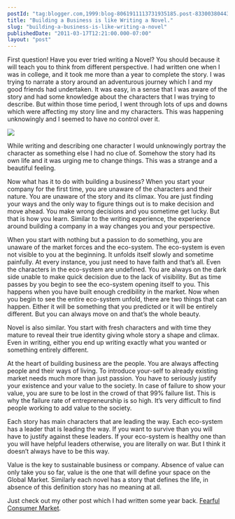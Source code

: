 ```yaml
---
postId: "tag:blogger.com,1999:blog-8061911113731935185.post-8330038044355565454"
title: "Building a Business is like Writing a Novel."
slug: "building-a-business-is-like-writing-a-novel"
publishedDate: "2011-03-17T12:21:00.000-07:00"
layout: "post"
---
```


First question! Have you ever tried writing a Novel? You should because it
will teach you to think from different perspective. I had written one when I
was in college, and it took me more than a year to complete the story. I was
trying to narrate a story around an adventurous journey which I and my good
friends had undertaken. It was easy, in a sense that I was aware of the story
and had some knowledge about the characters that I was trying to describe. But
within those time period, I went through lots of ups and downs which were
affecting my story line and my characters. This was happening unknowingly and
I seemed to have no control over it.  
  

[![](http://3.bp.blogspot.com/_QZZXM8ccfXs/S8lx2D9n4qI/AAAAAAAAA8c/jxjVwnqolLM/s320/writer.jpg)](http://3.bp.blogspot.com/_QZZXM8ccfXs/S8lx2D9n4qI/AAAAAAAAA8c/jxjVwnqolLM/s320/writer.jpg)

While writing and describing one character I would unknowingly portray the
character as something else I had no clue of. Somehow the story had its own
life and it was urging me to change things. This was a strange and a beautiful
feeling.  
  
Now what has it to do with building a business? When you start your company
for the first time, you are unaware of the characters and their nature. You
are unaware of the story and its climax. You are just finding your ways and
the only way to figure things out is to make decision and move ahead. You make
wrong decisions and you sometime get lucky. But that is how you learn. Similar
to the writing experience, the experience around building a company in a way
changes you and your perspective.  
  
When you start with nothing but a passion to do something, you are unaware of
the market forces and the eco-system. The eco-system is even not visible to
you at the beginning. It unfolds itself slowly and sometime painfully. At
every instance, you just need to have faith and that’s all. Even the
characters in the eco-system are undefined. You are always on the dark side
unable to make quick decision due to the lack of visibility. But as time
passes by you begin to see the eco-system opening itself to you. This happens
when you have built enough credibility in the market. Now when you begin to
see the entire eco-system unfold, there are two things that can happen. Either
it will be something that you predicted or it will be entirely different. But
you can always move on and that’s the whole beauty.  
  
Novel is also similar. You start with fresh characters and with time they
mature to reveal their true identity giving whole story a shape and climax.
Even in writing, either you end up writing exactly what you wanted or
something entirely different.  
  
At the heart of building business are the people. You are always affecting
people and their ways of living. To introduce your-self to already existing
market needs much more than just passion. You have to seriously justify your
existence and your value to the society. In case of failure to show your
value, you are sure to be lost in the crowd of that 99% failure list. This is
why the failure rate of entrepreneurship is so high. It’s very difficult to
find people working to add value to the society.  
  
Each story has main characters that are leading the way. Each eco-system has a
leader that is leading the way. If you want to survive than you will have to
justify against these leaders. If your eco-system is healthy one than you will
have helpful leaders otherwise, you are literally on war. But I think it
doesn’t always have to be this way.  
  
Value is the key to sustainable business or company. Absence of value can only
take you so far, value is the one that will define your space on the Global
Market. Similarly each novel has a story that defines the life, in absence of
this definition story has no meaning at all.  
  
Just check out my other post which I had written some year back. [Fearful
Consumer Market](http://www.bexdeep.com/2009/04/fearful-consumer-market.html).

